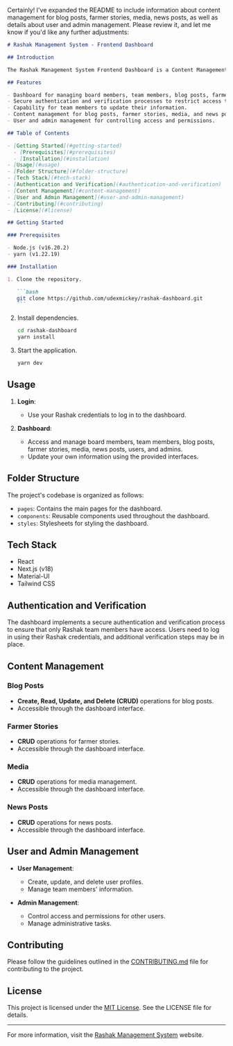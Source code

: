 Certainly! I've expanded the README to include information about content management for blog posts, farmer stories, media, news posts, as well as details about user and admin management. Please review it, and let me know if you'd like any further adjustments:

````markdown
# Rashak Management System - Frontend Dashboard

## Introduction

The Rashak Management System Frontend Dashboard is a Content Management System (CMS) designed for Rashak teams to efficiently manage various aspects, including board members, team members, blog posts, farmer stories, media, news posts, and user/admin management. The dashboard provides a user-friendly interface with secure authentication and verification mechanisms.

## Features

- Dashboard for managing board members, team members, blog posts, farmer stories, media, news posts, and users/admins.
- Secure authentication and verification processes to restrict access to Rashak team members.
- Capability for team members to update their information.
- Content management for blog posts, farmer stories, media, and news posts.
- User and admin management for controlling access and permissions.

## Table of Contents

- [Getting Started](#getting-started)
  - [Prerequisites](#prerequisites)
  - [Installation](#installation)
- [Usage](#usage)
- [Folder Structure](#folder-structure)
- [Tech Stack](#tech-stack)
- [Authentication and Verification](#authentication-and-verification)
- [Content Management](#content-management)
- [User and Admin Management](#user-and-admin-management)
- [Contributing](#contributing)
- [License](#license)

## Getting Started

### Prerequisites

- Node.js (v16.20.2)
- yarn (v1.22.19)

### Installation

1. Clone the repository.

   ```bash
   git clone https://github.com/udexmickey/rashak-dashboard.git
   ```
````

2. Install dependencies.

   ```bash
   cd rashak-dashboard
   yarn install
   ```

3. Start the application.

   ```bash
   yarn dev
   ```

## Usage

1. **Login**:

   - Use your Rashak credentials to log in to the dashboard.

2. **Dashboard**:
   - Access and manage board members, team members, blog posts, farmer stories, media, news posts, users, and admins.
   - Update your own information using the provided interfaces.

## Folder Structure

The project's codebase is organized as follows:

- `pages`: Contains the main pages for the dashboard.
- `components`: Reusable components used throughout the dashboard.
- `styles`: Stylesheets for styling the dashboard.

## Tech Stack

- React
- Next.js (v18)
- Material-UI
- Tailwind CSS

## Authentication and Verification

The dashboard implements a secure authentication and verification process to ensure that only Rashak team members have access. Users need to log in using their Rashak credentials, and additional verification steps may be in place.

## Content Management

### Blog Posts

- **Create, Read, Update, and Delete (CRUD)** operations for blog posts.
- Accessible through the dashboard interface.

### Farmer Stories

- **CRUD** operations for farmer stories.
- Accessible through the dashboard interface.

### Media

- **CRUD** operations for media management.
- Accessible through the dashboard interface.

### News Posts

- **CRUD** operations for news posts.
- Accessible through the dashboard interface.

## User and Admin Management

- **User Management**:

  - Create, update, and delete user profiles.
  - Manage team members' information.

- **Admin Management**:
  - Control access and permissions for other users.
  - Manage administrative tasks.

## Contributing

Please follow the guidelines outlined in the [CONTRIBUTING.md](CONTRIBUTING.md) file for contributing to the project.

## License

This project is licensed under the [MIT License](LICENSE). See the LICENSE file for details.

---

For more information, visit the [Rashak Management System](https://web.rashakagro.com/) website.

```

```
